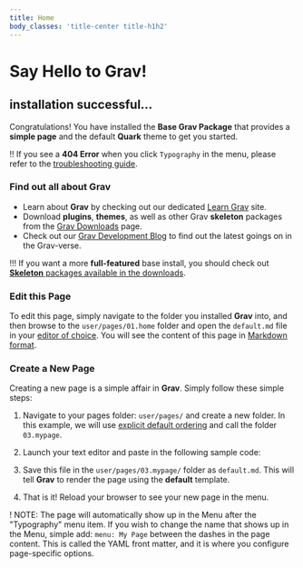 ```yaml
---
title: Home
body_classes: 'title-center title-h1h2'
---
```


# Say Hello to Grav!
## installation successful...

Congratulations! You have installed the **Base Grav Package** that provides a **simple page** and the default **Quark** theme to get you started.

!! If you see a **404 Error** when you click `Typography` in the menu, please refer to the [troubleshooting guide](../../../index.phpetgrav.org/troubleshooting/page-not-found).

### Find out all about Grav

* Learn about **Grav** by checking out our dedicated [Learn Grav](../../../index.phpetgrav.org) site.
* Download **plugins**, **themes**, as well as other Grav **skeleton** packages from the [Grav Downloads](../../../index.php.org/downloads) page.
* Check out our [Grav Development Blog](../../../index.php.org/blog) to find out the latest goings on in the Grav-verse.

!!! If you want a more **full-featured** base install, you should check out [**Skeleton** packages available in the downloads](../../../index.php.org/downloads).

### Edit this Page

To edit this page, simply navigate to the folder you installed **Grav** into, and then browse to the `user/pages/01.home` folder and open the `default.md` file in your [editor of choice](../../../index.phpetgrav.org/basics/requirements).  You will see the content of this page in [Markdown format](../../../index.phpetgrav.org/content/markdown).

### Create a New Page

Creating a new page is a simple affair in **Grav**.  Simply follow these simple steps:

1. Navigate to your pages folder: `user/pages/` and create a new folder.  In this example, we will use [explicit default ordering](../../../index.phpetgrav.org/content/content-pages) and call the folder `03.mypage`.
2. Launch your text editor and paste in the following sample code:

3. Save this file in the `user/pages/03.mypage/` folder as `default.md`. This will tell **Grav** to render the page using the **default** template.
4. That is it! Reload your browser to see your new page in the menu.

! NOTE: The page will automatically show up in the Menu after the "Typography" menu item. If you wish to change the name that shows up in the Menu, simple add: `menu: My Page` between the dashes in the page content. This is called the YAML front matter, and it is where you configure page-specific options.
